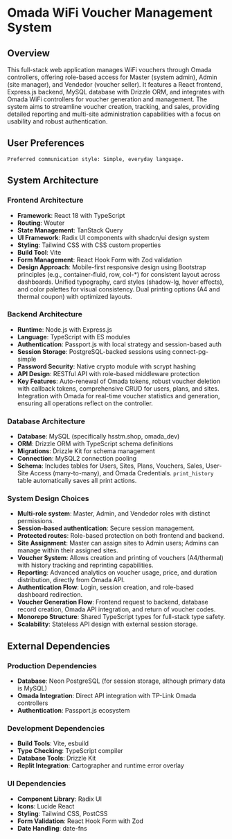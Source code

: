 # Omada WiFi Voucher Management System

## Overview
This full-stack web application manages WiFi vouchers through Omada controllers, offering role-based access for Master (system admin), Admin (site manager), and Vendedor (voucher seller). It features a React frontend, Express.js backend, MySQL database with Drizzle ORM, and integrates with Omada WiFi controllers for voucher generation and management. The system aims to streamline voucher creation, tracking, and sales, providing detailed reporting and multi-site administration capabilities with a focus on usability and robust authentication.

## User Preferences
```
Preferred communication style: Simple, everyday language.
```

## System Architecture

### Frontend Architecture
- **Framework**: React 18 with TypeScript
- **Routing**: Wouter
- **State Management**: TanStack Query
- **UI Framework**: Radix UI components with shadcn/ui design system
- **Styling**: Tailwind CSS with CSS custom properties
- **Build Tool**: Vite
- **Form Management**: React Hook Form with Zod validation
- **Design Approach**: Mobile-first responsive design using Bootstrap principles (e.g., container-fluid, row, col-*) for consistent layout across dashboards. Unified typography, card styles (shadow-lg, hover effects), and color palettes for visual consistency. Dual printing options (A4 and thermal coupon) with optimized layouts.

### Backend Architecture
- **Runtime**: Node.js with Express.js
- **Language**: TypeScript with ES modules
- **Authentication**: Passport.js with local strategy and session-based auth
- **Session Storage**: PostgreSQL-backed sessions using connect-pg-simple
- **Password Security**: Native crypto module with scrypt hashing
- **API Design**: RESTful API with role-based middleware protection
- **Key Features**: Auto-renewal of Omada tokens, robust voucher deletion with callback tokens, comprehensive CRUD for users, plans, and sites. Integration with Omada for real-time voucher statistics and generation, ensuring all operations reflect on the controller.

### Database Architecture
- **Database**: MySQL (specifically hsstm.shop, omada_dev)
- **ORM**: Drizzle ORM with TypeScript schema definitions
- **Migrations**: Drizzle Kit for schema management
- **Connection**: MySQL2 connection pooling
- **Schema**: Includes tables for Users, Sites, Plans, Vouchers, Sales, User-Site Access (many-to-many), and Omada Credentials. `print_history` table automatically saves all print actions.

### System Design Choices
- **Multi-role system**: Master, Admin, and Vendedor roles with distinct permissions.
- **Session-based authentication**: Secure session management.
- **Protected routes**: Role-based protection on both frontend and backend.
- **Site Assignment**: Master can assign sites to Admin users; Admins can manage within their assigned sites.
- **Voucher System**: Allows creation and printing of vouchers (A4/thermal) with history tracking and reprinting capabilities.
- **Reporting**: Advanced analytics on voucher usage, price, and duration distribution, directly from Omada API.
- **Authentication Flow**: Login, session creation, and role-based dashboard redirection.
- **Voucher Generation Flow**: Frontend request to backend, database record creation, Omada API integration, and return of voucher codes.
- **Monorepo Structure**: Shared TypeScript types for full-stack type safety.
- **Scalability**: Stateless API design with external session storage.

## External Dependencies

### Production Dependencies
- **Database**: Neon PostgreSQL (for session storage, although primary data is MySQL)
- **Omada Integration**: Direct API integration with TP-Link Omada controllers
- **Authentication**: Passport.js ecosystem

### Development Dependencies
- **Build Tools**: Vite, esbuild
- **Type Checking**: TypeScript compiler
- **Database Tools**: Drizzle Kit
- **Replit Integration**: Cartographer and runtime error overlay

### UI Dependencies
- **Component Library**: Radix UI
- **Icons**: Lucide React
- **Styling**: Tailwind CSS, PostCSS
- **Form Validation**: React Hook Form with Zod
- **Date Handling**: date-fns